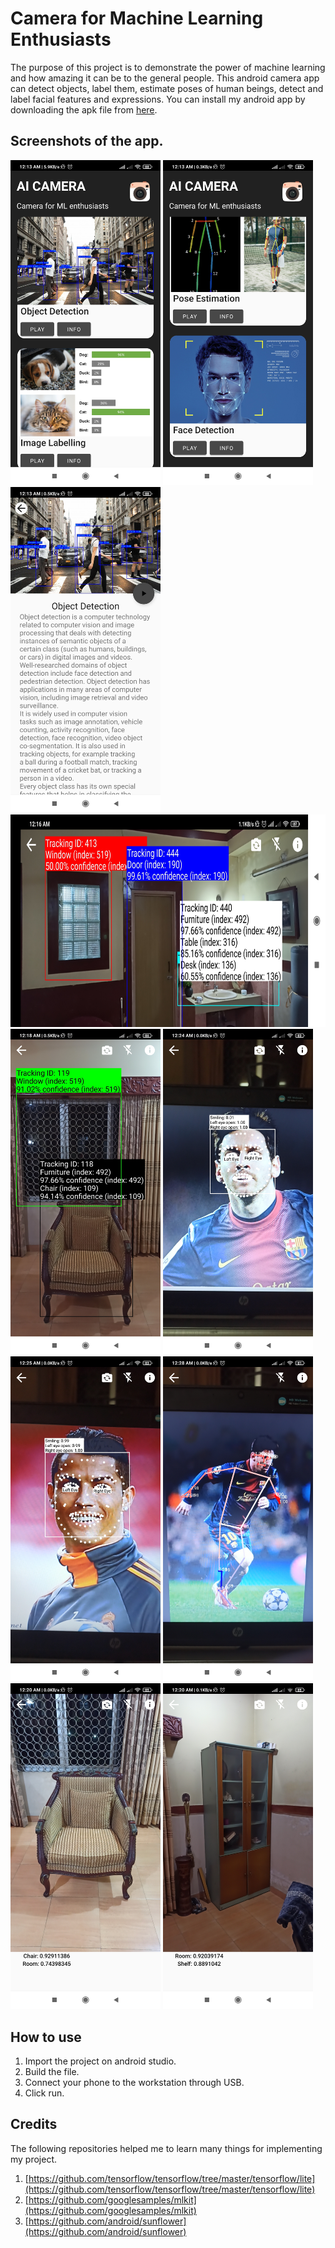 # Camera for Machine Learning Enthusiasts
The purpose of this project is to demonstrate the power of machine learning and how amazing it can be to the general people. This android camera app can detect objects, label them, estimate poses of human beings, detect and label facial features and expressions. You can install my android app by downloading the apk file from [here](https://drive.google.com/file/d/1gUoWsoXhz2zZZLVYF4hC1DkTFAwwVgEb/view).

## Screenshots of the app.

<img src="https://github.com/nimom38/Camera-for-Machine-Learning-Enthusiasts/blob/main/app/src/main/res/drawable/Screenshot_2021-12-02-00-13-07-176_com.example.android.aicamera.jpg" alt="Home Page" width="240"/> <img src="https://github.com/nimom38/Camera-for-Machine-Learning-Enthusiasts/blob/main/app/src/main/res/drawable/Screenshot_2021-12-02-00-13-13-025_com.example.android.aicamera.jpg" alt="Home Page" width="240"/>
<img src="https://github.com/nimom38/Camera-for-Machine-Learning-Enthusiasts/blob/main/app/src/main/res/drawable/Screenshot_2021-12-02-00-13-18-116_com.example.android.aicamera.jpg" alt="Info Page" width="240"/> <img src="https://github.com/nimom38/Camera-for-Machine-Learning-Enthusiasts/blob/main/app/src/main/res/drawable/Screenshot_2021-12-02-00-16-52-311_com.example.android.aicamera.jpg" alt="Object Detection" height="340"/>
<img src="https://github.com/nimom38/Camera-for-Machine-Learning-Enthusiasts/blob/main/app/src/main/res/drawable/Screenshot_2021-12-02-00-18-52-084_com.example.android.aicamera.jpg" alt="Object Detection" width="240"/> <img src="https://github.com/nimom38/Camera-for-Machine-Learning-Enthusiasts/blob/main/app/src/main/res/drawable/Screenshot_2021-12-02-00-24-19-675_com.example.android.aicamera.jpg" alt="Facial Expression Detection" width="240"/>
<img src="https://github.com/nimom38/Camera-for-Machine-Learning-Enthusiasts/blob/main/app/src/main/res/drawable/Screenshot_2021-12-02-00-25-20-018_com.example.android.aicamera.jpg" alt="Facial Expression Detection" width="240"/> <img src="https://github.com/nimom38/Camera-for-Machine-Learning-Enthusiasts/blob/main/app/src/main/res/drawable/Screenshot_2021-12-02-00-28-29-550_com.example.android.aicamera.jpg" alt="Pose Estimation" width="240"/>
<img src="https://github.com/nimom38/Camera-for-Machine-Learning-Enthusiasts/blob/main/app/src/main/res/drawable/Screenshot_2021-12-02-00-20-31-963_com.example.android.aicamera.jpg" alt="Image Labelling" width="240"/> <img src="https://github.com/nimom38/Camera-for-Machine-Learning-Enthusiasts/blob/main/app/src/main/res/drawable/Screenshot_2021-12-02-00-20-39-874_com.example.android.aicamera.jpg" alt="Image Labelling" width="240"/>


## How to use

1. Import the project on android studio.<br/>
2. Build the file.<br/>
3. Connect your phone to the workstation through USB.<br/>
4. Click run.

## Credits


The following repositories helped me to learn many things for implementing my project.
1. [https://github.com/tensorflow/tensorflow/tree/master/tensorflow/lite](https://github.com/tensorflow/tensorflow/tree/master/tensorflow/lite)<br/>
2. [https://github.com/googlesamples/mlkit](https://github.com/googlesamples/mlkit)
3. [https://github.com/android/sunflower](https://github.com/android/sunflower)
